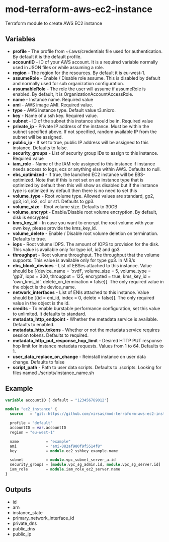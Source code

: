 # mod-terraform-aws-ec2-instance

Terraform module to create AWS EC2 instance

## Variables

- **profile** - The profile from ~/.aws/credentials file used for authentication. By default it is the default profile.
- **accountID** - ID of your AWS account. It is a required variable normally used in JSON files or while assuming a role.
- **region** - The region for the resources. By default it is eu-west-1.
- **assumeRole** - Enable / Disable role assume. This is disabled by default and normally used for sub organization configuration.
- **assumableRole** - The role the user will assume if assumeRole is enabled. By default, it is OrganizationAccountAccessRole.
- **name** - Instance name. Required value
- **ami** - AWS image AMI. Required value.
- **type** - AWS instance type. Default value t3.micro.
- **key** - Name of a ssh key. Required value.
- **subnet** - ID of the subnet this instance should be in. Required value
- **private_ip** - Private IP address of the instance. Must be within the subnet specified above. If not specified, random available IP from the subnet will be assigned.
- **public_ip** - If set to true, public IP address will be assigned to this instance. Defaults to false.
- **security_groups** - List of security group IDs to assign to this instance. Required value
- **iam_role** - Name of the IAM role assigned to this instance if instance needs access to logs, ecs or anything else within AWS. Defaults to null.
- **ebs_optimized** - If true, the launched EC2 instance will be EBS-optimized. Note that if this is not set on an instance type that is optimized by default then this will show as disabled but if the instance type is optimized by default then there is no need to set this
- **volume_type** - Root volume type. Allowed values are standard, gp2, gp3, io1, io2, sc1 or st1. Defaults to gp3.
- **volume_size** - Root volume size. Defaults to 30GB
- **volume_encrypt** - Enable/Disable root volume encryption. By default, disk is encrypted
- **kms_key_id** - In case you want to encrypt the root volume with your own key, please provide the kms_key_id.
- **volume_delete** - Enable / Disable root volume deletion on termination. Defaults to true.
- **iops** - Root volume IOPS. The amount of IOPS to provision for the disk. This value is available only for type io1, io2 and gp3
- **throughput** - Root volume throughput. The throughput that the volume supports. This value is available only for type gp3. In MiB/s
- **ebs_block_devices** - List of EBSes attached to this instance. Value should be [{device_name = 'xvdf', volume_size = 5, volume_type = 'gp3', iops = 300, througput = 125, encrypted = true, kms_key_id = 'own_kms_id', delete_on_termination = false}]. The only required value in the object is the device_name.
- **network_interfaces** - List of ENIs attached to this instance. Value should be [{id = eni_id, index = 0, delete = false}]. The only required value in the object is the id.
- **credits** - To enable burstable performance configuration, set this value to unlimited. It defaults to standard.
- **metadata_http_endpoint** - Whether the metadata service is available. Defaults to enabled.
- **metadata_http_tokens** - Whether or not the metadata service requires session tokens. Defaults to required.
- **metadata_http_put_response_hop_limit** - Desired HTTP PUT response hop limit for instance metadata requests. Values from 1 to 64. Defaults to 1.
- **user_data_replace_on_change** - Reinstall instance on user data change. Defaults to false
- **script_path** - Path to user data scripts. Defaults to ./scripts. Looking for files named ./scripts/instance_name.sh

## Example


``` terraform
variable accountID { default = "123456789012"}

module "ec2_instance" {
  source   = "git::https://github.com/virsas/mod-terraform-aws-ec2-instance.git?ref=v1.0.0"

  profile = "default"
  accountID = var.accountID
  region = "eu-west-1"

  name            = "example"
  ami             = "ami-082af980f9f5514f8"
  key             = module.ec2_sshkey_example.name

  subnet          = module.vpc_subnet_server_a.id
  security_groups = [module.vpc_sg_admin.id, module.vpc_sg_server.id]
  iam_role        = module.iam_role_ec2_server.name
}
```

## Outputs

- id
- arn
- instance_state
- primary_network_interface_id
- private_dns
- public_dns
- public_ip